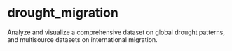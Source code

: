 # drought_migration
Analyze and visualize a comprehensive dataset on global drought patterns, and multisource datasets on international migration.
